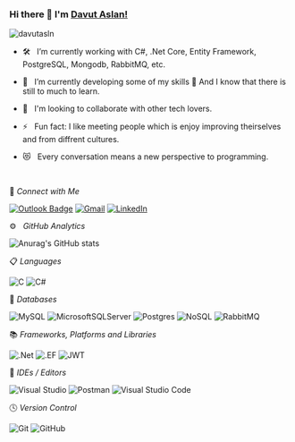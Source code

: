 
### Hi there 👋  I'm [Davut Aslan!](https://github.com/davutasln/)

<img src="https://komarev.com/ghpvc/?username=davutasln&label=Profile%20views&color=0e75b6&style=flat" alt="davutasln" />

<!--
I'm a Back-End Developer. I'm passionate about Software Development and Machine Learning.
- 🛠 &nbsp; I’m currently working with Nodejs, Express, React, <br /> Graphql, Mongodb, Javascript, etc.
- 🔭 &nbsp; The heavens showed me that I can always do better.
-->

- 🛠 &nbsp; I’m currently working with C#, .Net Core, Entity Framework, PostgreSQL, Mongodb, RabbitMQ, etc.

- 🌱 &nbsp; I’m currently developing some of my skills 🤣 And I know that there is still to much to learn.

- 👯 &nbsp; I'm looking to collaborate with other tech lovers.

- ⚡ &nbsp; Fun fact: I like meeting people which is enjoy improving theirselves and from diffrent cultures.

- 😻 &nbsp; Every conversation means a new perspective to programming.

</br>

💬 *Connect with Me*

[![Outlook Badge](https://img.shields.io/badge/Outlook-0078D4.svg?style=for-the-badge&logo=Microsoft-Outlook&logoColor=white)](mailto:davutasln@outlook.com)
[![Gmail](https://img.shields.io/badge/Gmail-D14836?style=for-the-badge&logo=gmail&logoColor=red)](mailto:cendavutasln@gmail.com)
[![LinkedIn](https://img.shields.io/badge/linkedin-%230077B5.svg?style=for-the-badge&logo=linkedin&logoColor=white)](https://www.linkedin.com/in/davutasln)

<!--

[![trophy](https://github-profile-trophy.vercel.app/?username=davutasln)](https://github.com/ryo-ma/github-profile-trophy)

-->

⚙️ &nbsp; *GitHub Analytics*

![Anurag's GitHub stats](https://github-readme-stats.vercel.app/api?username=davutasln&theme=dark&show_icons=true)

📋 *Languages*

![C](https://img.shields.io/badge/c-%2300599C.svg?style=for-the-badge&logo=c&logoColor=white)
![C#](https://img.shields.io/badge/c%23-%23239120.svg?style=for-the-badge&logo=c-sharp&logoColor=white)

💾 *Databases*

![MySQL](https://img.shields.io/badge/mysql-%2300f.svg?style=for-the-badge&logo=mysql&logoColor=white)
![MicrosoftSQLServer](https://img.shields.io/badge/Microsoft%20SQL%20Sever-CC2927?style=for-the-badge&logo=microsoft%20sql%20server&logoColor=white)
![Postgres](https://img.shields.io/badge/PostgreSQL-4169E1.svg?style=for-the-badge&logo=PostgreSQL&logoColor=white)
![NoSQL](https://img.shields.io/badge/MongoDB-47A248.svg?style=for-the-badge&logo=MongoDB&logoColor=white)
![RabbitMQ](https://img.shields.io/badge/RabbitMQ-FF6600.svg?style=for-the-badge&logo=RabbitMQ&logoColor=white)

📚 *Frameworks, Platforms and Libraries*

![.Net](https://img.shields.io/badge/.NET-5C2D91?style=for-the-badge&logo=.net&logoColor=white)
![.EF](https://img.shields.io/badge/EF-5C2D91?style=for-the-badge&logo=EF&logoColor=white)
![JWT](https://img.shields.io/badge/JWT-black?style=for-the-badge&logo=JSON%20web%20tokens)

🎨 *IDEs / Editors*

![Visual Studio](https://img.shields.io/badge/Visual%20Studio-5C2D91.svg?style=for-the-badge&logo=visual-studio&logoColor=white)
![Postman](https://img.shields.io/badge/Postman-FF6C37.svg?style=for-the-badge&logo=Postman&logoColor=white)
![Visual Studio Code](https://img.shields.io/badge/Visual%20Studio%20Code-0078d7.svg?style=for-the-badge&logo=visual-studio-code&logoColor=white)

🕓 *Version Control*

![Git](https://img.shields.io/badge/git-%23F05033.svg?style=for-the-badge&logo=git&logoColor=white)
![GitHub](https://img.shields.io/badge/github-%23121011.svg?style=for-the-badge&logo=github&logoColor=white)

<!--
🎋 *Technologies as hobby*

[![Docker](https://img.shields.io/badge/docker-%230db7ed.svg?style=for-the-badge&logo=docker&logoColor=white)]

-->
